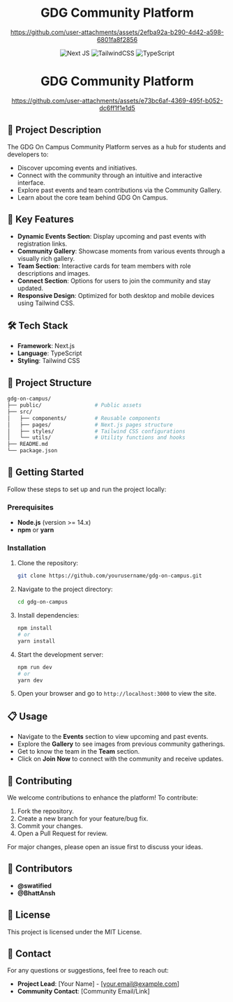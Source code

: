 <div align="center">
<h1 align="center"> GDG Community Platform </h1>



https://github.com/user-attachments/assets/2efba92a-b290-4d42-a598-6801fa8f2856



![Next JS](https://img.shields.io/badge/Next-black?style=for-the-badge&logo=next.js&logoColor=white)
![TailwindCSS](https://img.shields.io/badge/tailwindcss-%2338B2AC.svg?style=for-the-badge&logo=tailwind-css&logoColor=white)
![TypeScript](https://img.shields.io/badge/typescript-%23007ACC.svg?style=for-the-badge&logo=typescript&logoColor=white)

<h1 align="center"> GDG Community Platform </h1>

https://github.com/user-attachments/assets/e73bc6af-4369-495f-b052-dc6ff1f1e1d5
</div>

## 📌 Project Description

The GDG On Campus Community Platform serves as a hub for students and developers to:

- Discover upcoming events and initiatives.
- Connect with the community through an intuitive and interactive interface.
- Explore past events and team contributions via the Community Gallery.
- Learn about the core team behind GDG On Campus.



## 🌟 Key Features

- **Dynamic Events Section**: Display upcoming and past events with registration links.
- **Community Gallery**: Showcase moments from various events through a visually rich gallery.
- **Team Section**: Interactive cards for team members with role descriptions and images.
- **Connect Section**: Options for users to join the community and stay updated.
- **Responsive Design**: Optimized for both desktop and mobile devices using Tailwind CSS.

## 🛠️ Tech Stack

- **Framework**: Next.js
- **Language**: TypeScript
- **Styling**: Tailwind CSS

## 📂 Project Structure

```bash
gdg-on-campus/
├── public/                 # Public assets
├── src/                    
│   ├── components/         # Reusable components
│   ├── pages/              # Next.js pages structure
│   ├── styles/             # Tailwind CSS configurations
│   └── utils/              # Utility functions and hooks
├── README.md
└── package.json
```

## 🚀 Getting Started

Follow these steps to set up and run the project locally:

### Prerequisites

- **Node.js** (version >= 14.x)
- **npm** or **yarn**

### Installation

1. Clone the repository:

   ```bash
   git clone https://github.com/yourusername/gdg-on-campus.git
   ```

2. Navigate to the project directory:

   ```bash
   cd gdg-on-campus
   ```

3. Install dependencies:

   ```bash
   npm install
   # or
   yarn install
   ```

4. Start the development server:

   ```bash
   npm run dev
   # or
   yarn dev
   ```

5. Open your browser and go to `http://localhost:3000` to view the site.

## 📋 Usage

- Navigate to the **Events** section to view upcoming and past events.
- Explore the **Gallery** to see images from previous community gatherings.
- Get to know the team in the **Team** section.
- Click on **Join Now** to connect with the community and receive updates.

## 🤝 Contributing

We welcome contributions to enhance the platform! To contribute:

1. Fork the repository.
2. Create a new branch for your feature/bug fix.
3. Commit your changes.
4. Open a Pull Request for review.

For major changes, please open an issue first to discuss your ideas.

## 👥 Contributors

- **@swatified**
- **@BhattAnsh**

## 📝 License

This project is licensed under the MIT License.

## 📧 Contact

For any questions or suggestions, feel free to reach out:

- **Project Lead**: [Your Name] - [your.email@example.com]
- **Community Contact**: [Community Email/Link]
